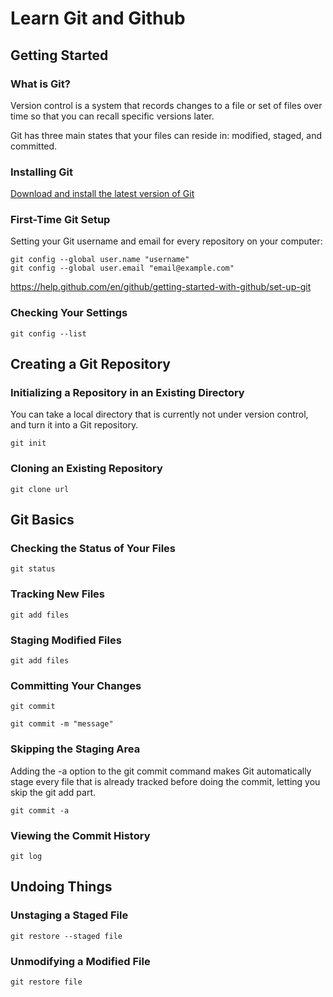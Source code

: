 # Learn Git and Github

## Getting Started

### What is Git?

Version control is a system that records changes to a file or set of files over time so that you can recall specific versions later.

Git has three main states that your files can reside in: modified, staged, and committed.

### Installing Git

[Download and install the latest version of Git](https://git-scm.com/downloads)

### First-Time Git Setup

Setting your Git username and email for every repository on your computer:

```
git config --global user.name "username"
git config --global user.email "email@example.com"
```

https://help.github.com/en/github/getting-started-with-github/set-up-git

### Checking Your Settings

```
git config --list
```

## Creating a Git Repository

### Initializing a Repository in an Existing Directory

You can take a local directory that is currently not under version control, and turn it into a Git repository.

```
git init
```

### Cloning an Existing Repository

```
git clone url
```

## Git Basics

### Checking the Status of Your Files

```
git status
```

### Tracking New Files

```
git add files
```

### Staging Modified Files

```
git add files
```

### Committing Your Changes

```
git commit
```

```
git commit -m "message"
```

### Skipping the Staging Area

Adding the -a option to the git commit command makes Git automatically stage every file that is already tracked before doing the commit, letting you skip the git add part.

```
git commit -a
```

### Viewing the Commit History

```
git log
```

## Undoing Things

### Unstaging a Staged File

```
git restore --staged file
```

### Unmodifying a Modified File

```
git restore file
```